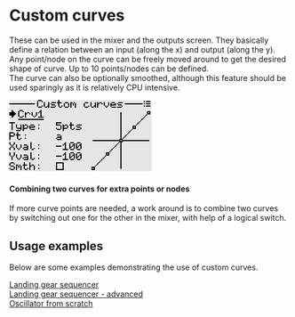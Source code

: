 # Custom curves
These can be used in the mixer and the outputs screen. They basically define a relation between an input (along the x) and output (along the y).  
Any point/node on the curve can be freely moved around to get the desired shape of curve. Up to 10 points/nodes can be defined.  
The curve can also be optionally smoothed, although this feature should be used sparingly as it is relatively CPU intensive.  

<p align="left">
<img src="images/screenshots/custom_curves.png"/>
</p>

#### Combining two curves for extra points or nodes
If more curve points are needed, a work around is to combine two curves by switching out one for the other in the mixer, with help of a logical switch.

## Usage examples
Below are some examples demonstrating the use of custom curves.

[Landing gear sequencer](./mixer.md#section_id_landing_gear_sequencer_v1)  
[Landing gear sequencer - advanced](./mixer.md#section_id_landing_gear_sequencer_v2)  
[Oscillator from scratch](./mixer.md#section_id_oscillator_from_scratch)  

